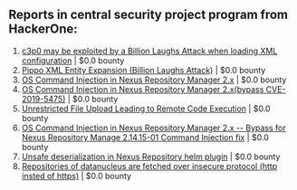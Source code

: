 ## Reports in central security project program from HackerOne:
1. [c3p0 may be exploited by a Billion Laughs Attack when loading XML configuration](https://hackerone.com/reports/509315) | $0.0 bounty
2. [Pippo XML Entity Expansion (Billion Laughs Attack)](https://hackerone.com/reports/506791) | $0.0 bounty
3. [OS Command Injection in Nexus Repository Manager 2.x](https://hackerone.com/reports/654888) | $0.0 bounty
4. [OS Command Injection in Nexus Repository Manager 2.x(bypass CVE-2019-5475)](https://hackerone.com/reports/688270) | $0.0 bounty
5. [Unrestricted File Upload Leading to Remote Code Execution](https://hackerone.com/reports/683965) | $0.0 bounty
6. [OS Command Injection in Nexus Repository Manager 2.x -- Bypass for Nexus Repository Manage 2.14.15-01 Command Injection fix](https://hackerone.com/reports/724599) | $0.0 bounty
7. [Unsafe deserialization in Nexus Repository helm plugin](https://hackerone.com/reports/917843) | $0.0 bounty
8. [Repositories of datanucleus are fetched over insecure protocol (http insted of https)](https://hackerone.com/reports/879740) | $0.0 bounty
